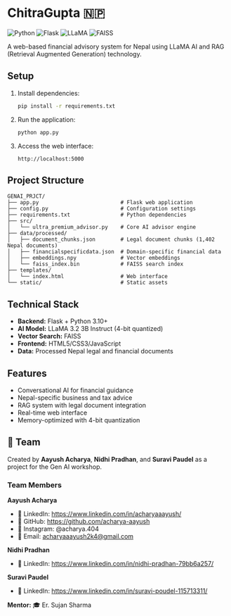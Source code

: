 # ChitraGupta 🇳🇵

![Python](https://img.shields.io/badge/Python-3.10+-blue?style=flat-square&logo=python)
![Flask](https://img.shields.io/badge/Flask-2.3+-green?style=flat-square&logo=flask)
![LLaMA](https://img.shields.io/badge/LLaMA-3.2_3B-orange?style=flat-square)
![FAISS](https://img.shields.io/badge/FAISS-Vector_Search-red?style=flat-square)

A web-based financial advisory system for Nepal using LLaMA AI and RAG (Retrieval Augmented Generation) technology.

## Setup

1. Install dependencies:
   ```bash
   pip install -r requirements.txt
   ```

2. Run the application:
   ```bash
   python app.py
   ```

3. Access the web interface:
   ```
   http://localhost:5000
   ```

## Project Structure

```
GENAI_PRJCT/
├── app.py                          # Flask web application
├── config.py                       # Configuration settings
├── requirements.txt                # Python dependencies
├── src/
│   └── ultra_premium_advisor.py    # Core AI advisor engine
├── data/processed/
│   ├── document_chunks.json        # Legal document chunks (1,402 Nepal documents)
│   ├── financialspecificdata.json  # Domain-specific financial data
│   ├── embeddings.npy              # Vector embeddings
│   └── faiss_index.bin             # FAISS search index
├── templates/
│   └── index.html                  # Web interface
└── static/                         # Static assets
```

## Technical Stack

- **Backend:** Flask + Python 3.10+
- **AI Model:** LLaMA 3.2 3B Instruct (4-bit quantized)
- **Vector Search:** FAISS
- **Frontend:** HTML5/CSS3/JavaScript
- **Data:** Processed Nepal legal and financial documents

## Features

- Conversational AI for financial guidance
- Nepal-specific business and tax advice
- RAG system with legal document integration
- Real-time web interface
- Memory-optimized with 4-bit quantization

## 👥 Team

Created by **Aayush Acharya**, **Nidhi Pradhan**, and **Suravi Paudel** as a project for the Gen AI workshop.

### Team Members

**Aayush Acharya**
- 💼 LinkedIn: https://www.linkedin.com/in/acharyaaayush/
- 🐙 GitHub: https://github.com/acharya-aayush
- 📸 Instagram: @acharya.404
- 📧 Email: acharyaaayush2k4@gmail.com

**Nidhi Pradhan**
- 💼 LinkedIn: https://www.linkedin.com/in/nidhi-pradhan-79bb6a257/

**Suravi Paudel**
- 💼 LinkedIn: https://www.linkedin.com/in/suravi-poudel-115713311/

**Mentor:** 🎓 Er. Sujan Sharma